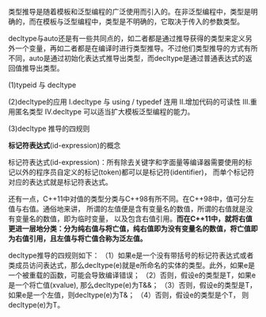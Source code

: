 类型推导是随着模板和泛型编程的广泛使用而引入的。在非泛型编程中，类型是明确的，而在模板与泛型编程中，类型是不明确的，它取决于传入的参数类型。

decltype与auto还是有一些共同点的，如二者都是通过推导获得的类型来定义另外一个变量，再如二者都是在编译时进行类型推导。不过他们类型推导的方式有所不同，auto是通过初始化表达式推导出类型，而decltype是通过普通表达式的返回值推导出类型。

(1)typeid 与 decltype

(2)decltype的应用
I.decltype 与 using / typedef 连用
II.增加代码的可读性
III.重用匿名类型
IV.decltype 可以适当扩大模板泛型编程的能力。

(3)decltype 推导的四规则

**标记符表达式**(id-expression)的概念

标记符表达式(id-expression)：所有除去关键字和字面量等编译器需要使用的标记以外的程序员自定义的标记(token)都可以是标记符(identifier)， 而单个标记符对应的表达式就是标记符表达式。

还有一点，C++11中对值的类型分类与C++98有所不同。在C++98中，值可分左值与右值。通俗地来讲， 所谓的左值便是含有变量名的数值，所谓的右值就是没有变量名的数值，即为临时变量， 以及包含右值引用。**而在C++11中，就将右值更进一层地分类：分为纯右值与将亡值，纯右值即为没有变量名的数值，将亡值即为右值引用，且左值与将亡值合称为泛左值。**

decltype推导的四规则如下：
（1）如果e是一个没有带括号的标记符表达式或者类成员访问表达式，那么decltype(e)就是e所命名的实体的类型。此外，如果e是一个被重载的函数，可能会导致编译错误；
（2）否则，假设e的类型是T，如果e是一个将亡值(xvalue), 那么decltype(e)为T&&；
（3）否则，假设e的类型是T，如果e是一个左值，则decltype(e)为T&；
（4）否则，假设e的类型是个T， 则decltype(e)为T。